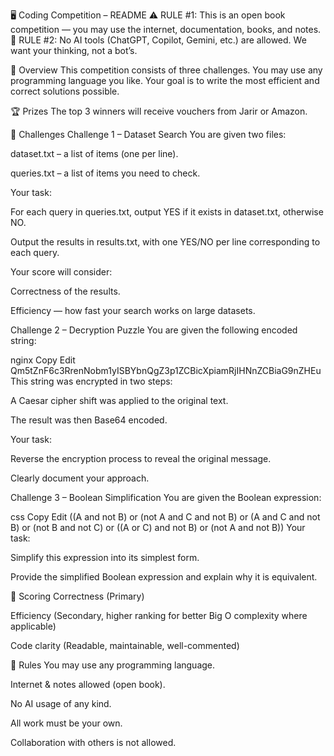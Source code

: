 🖥 Coding Competition – README
⚠ RULE #1: This is an open book competition — you may use the internet, documentation, books, and notes.
🚫 RULE #2: No AI tools (ChatGPT, Copilot, Gemini, etc.) are allowed. We want your thinking, not a bot’s.

📜 Overview
This competition consists of three challenges. You may use any programming language you like.
Your goal is to write the most efficient and correct solutions possible.

🏆 Prizes
The top 3 winners will receive vouchers from Jarir or Amazon.

📂 Challenges
Challenge 1 – Dataset Search
You are given two files:

dataset.txt – a list of items (one per line).

queries.txt – a list of items you need to check.

Your task:

For each query in queries.txt, output YES if it exists in dataset.txt, otherwise NO.

Output the results in results.txt, with one YES/NO per line corresponding to each query.

Your score will consider:

Correctness of the results.

Efficiency — how fast your search works on large datasets.

Challenge 2 – Decryption Puzzle
You are given the following encoded string:

nginx
Copy
Edit
Qm5tZnF6c3RrenNobm1yISBYbnQgZ3p1ZCBicXpiamRjIHNnZCBiaG9nZHEu
This string was encrypted in two steps:

A Caesar cipher shift was applied to the original text.

The result was then Base64 encoded.

Your task:

Reverse the encryption process to reveal the original message.

Clearly document your approach.

Challenge 3 – Boolean Simplification
You are given the Boolean expression:

css
Copy
Edit
((A and not B) or (not A and C and not B) or (A and C and not B) or (not B and not C) or ((A or C) and not B) or (not A and not B))
Your task:

Simplify this expression into its simplest form.

Provide the simplified Boolean expression and explain why it is equivalent.

📏 Scoring
Correctness (Primary)

Efficiency (Secondary, higher ranking for better Big O complexity where applicable)

Code clarity (Readable, maintainable, well-commented)

📜 Rules
You may use any programming language.

Internet & notes allowed (open book).

No AI usage of any kind.

All work must be your own.

Collaboration with others is not allowed.

